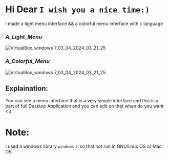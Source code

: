 #  Hi Dear ```I wish you a nice time:)```
I made a light menu interface && a colorful menu interface with c language

### *A_Light_Menu*
![VirtualBox_windows 7_03_04_2024_03_21_25](https://github.com/JohnSamy2004/my_projects/assets/136609635/d082b493-c22a-4b79-9ac7-7086bdd99742)

### *A_Colorful_Menu*

![VirtualBox_windows 7_03_04_2024_03_21_25](https://github.com/JohnSamy2004/my_projects/assets/136609635/20026507-6f00-44a0-8737-b083f192e201)


## Explaination:
You can see a menu interface that is a very simple interface and this is a part of full Desktop Application
and you can edit on that when do you want <3
# Note:
I used a windows library ```windows.h``` so that not run in GNU/linux OS or Mac OS
